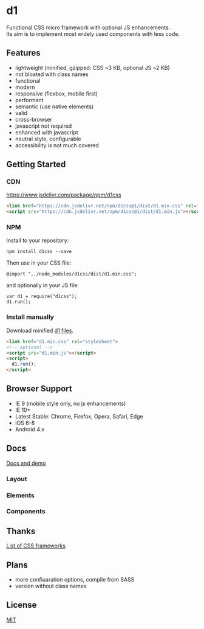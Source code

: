 # d1

Functional CSS micro framework with optional JS enhancements.  
Its aim is to implement most widely used components with less code.

## Features

* lightweight (minified, gzipped: CSS ~3 KB, optional JS ~2 KB)
* not bloated with class names
* functional
* modern
* responsive (flexbox, mobile first)
* performant
* semantic (use native elements)
* valid
* cross-browser
* javascript not required
* enhanced with javascript
* neutral style, configurable
* accessibility is not much covered

## Getting Started

### CDN

https://www.jsdelivr.com/package/npm/d1css

```html
<link href="https://cdn.jsdelivr.net/npm/d1css@1/dist/d1.min.css" rel="stylesheet">
<script src="https://cdn.jsdelivr.net/npm/d1css@1/dist/d1.min.js"></script><!-- optional -->
```

### NPM

Install to your repository:
```
npm install d1css --save
```
Then use in your CSS file:
```
@import "../node_modules/d1css/dist/d1.min.css";
```
and optionally in your JS file:
```
var d1 = require("d1css");
d1.run();
```

### Install manually

Download minified [d1 files](https://github.com/vvvkor/d1/tree/master/dist).

```html
<link href="d1.min.css" rel="stylesheet">
<!-- optional -->
<script src="d1.min.js"></script>
<script>
  d1.run();
</script>
```

## Browser Support

* IE 9 (mobile style only, no js enhancements)
* IE 10+
* Latest Stable: Chrome, Firefox, Opera, Safari, Edge
* iOS 6-8
* Android 4.x

## Docs

[Docs and demo](http://vadimkor.ru/d1/)

### Layout

### Elements

### Components

## Thanks

[List of CSS frameworks](https://github.com/troxler/awesome-css-frameworks)

## Plans

* more confiuaration options, compile from SASS
* version without class names

## License

[MIT](./LICENSE)
